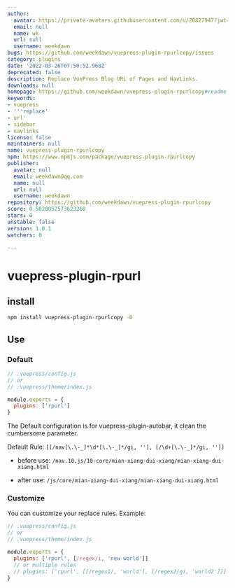 ```yaml
---
author:
  avatar: https://private-avatars.githubusercontent.com/u/20827947?jwt=eyJhbGciOiJIUzI1NiIsInR5cCI6IkpXVCJ9.eyJpc3MiOiJnaXRodWIuY29tIiwiYXVkIjoicmF3LmdpdGh1YnVzZXJjb250ZW50LmNvbSIsImtleSI6ImtleTEiLCJleHAiOjE3MzQ2NTUwMjAsIm5iZiI6MTczNDY1MzgyMCwicGF0aCI6Ii91LzIwODI3OTQ3In0.RjFjWko_vdL55lsKOmE-ARofZhxqeNE30bbZTgqjhOA&v=4
  email: null
  name: wk
  url: null
  username: weekdawn
bugs: https://github.com/weekdawn/vuepress-plugin-rpurlcopy/issues
category: plugins
date: '2022-03-26T07:50:52.968Z'
deprecated: false
description: Replace VuePress Blog URL of Pages and NavLinks.
downloads: null
homepage: https://github.com/weekdawn/vuepress-plugin-rpurlcopy#readme
keywords:
- vuepress
- '''replace'
- url'
- sidebar
- navlinks
license: false
maintainers: null
name: vuepress-plugin-rpurlcopy
npm: https://www.npmjs.com/package/vuepress-plugin-rpurlcopy
publisher:
  avatar: null
  email: weekdawn@qq.com
  name: null
  url: null
  username: weekdawn
repository: https://github.com/weekdawn/vuepress-plugin-rpurlcopy
score: 0.5020052573623268
stars: 0
unstable: false
version: 1.0.1
watchers: 0

---
```


# vuepress-plugin-rpurl

## install
```bash
npm install vuepress-plugin-rpurlcopy -D
```

## Use
### Default
```js
// .vuepress/config.js
// or
// .vuepress/theme/index.js

module.exports = {
  plugins: ['rpurl']
}
```

The Default configuration is for vuepress-plugin-autobar, it clean the cumbersome parameter.

Default Rule: `[[/nav[\.\-_]*\d*[\.\-_]*/gi, ''], [/\d+[\.\-_]*/gi, '']]`

* before use:
`/nav.10.js/10-core/mian-xiang-dui-xiang/mian-xiang-dui-xiang.html`

* after use:
`/js/core/mian-xiang-dui-xiang/mian-xiang-dui-xiang.html`

### Customize
You can customize your replace rules. Example:

```js
// .vuepress/config.js
// or
// .vuepress/theme/index.js

module.exports = {
  plugins: ['rpurl', [/regex/i, 'new world']]
  // or multiple rules
  // plugins: ['rpurl', [[/regex1/, 'world'], [/regex2/gi, 'world2']]]
}
```

